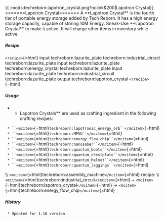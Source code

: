 {{ :mods:techreborn:lapotron_crystal.png?nolink&200\|Lapotron Crystal}}
=======Lapotron Crystal======= A \*\*Lapotron Crystal\*\* is the fourth
tier of portable energy storage added by Tech Reborn. It has a high
energy storage capacity, capable of storing 10M Energy. Sneak-Use
\*\*Lapotron Crystal\*\* to make it active. It will charge other items
in inventory while active.

##### Recipe

`<recipe>`{=html} input techreborn:lazurite_plate
techreborn:industrial_circuit techreborn:lazurite_plate input
techreborn:lazurite_plate techreborn:energy_crystal
techreborn:lazurite_plate input techreborn:lazurite_plate
techreborn:industrial_circuit techreborn:lazurite_plate output
techreborn:lapotron_crystal `</recipe>`{=html}

##### Usage

-   -   Lapotron Crystals\*\* are used as crafting ingredient in the
        following crafting recipes:

` * ``<mcitem>`{=html}`techreborn:lapotronic_energy_orb``</mcitem>`{=html}\
` * ``<mcitem>`{=html}`techreborn:MFSU``</mcitem>`{=html}\
` * ``<mcitem>`{=html}`techreborn:energy_flow_chip``</mcitem>`{=html}\
` * ``<mcitem>`{=html}`techreborn:nanosaber``</mcitem>`{=html}\
` * ``<mcitem>`{=html}`techreborn:quantum_boots``</mcitem>`{=html}\
` * ``<mcitem>`{=html}`techreborn:quantum_chestplate``</mcitem>`{=html}\
` * ``<mcitem>`{=html}`techreborn:quantum_helmet``</mcitem>`{=html}\
` * ``<mcitem>`{=html}`techreborn:quantum_leggings``</mcitem>`{=html}

\\\\ `<mcitem>`{=html}techreborn:assembly_machine`</mcitem>`{=html}
recipe: \\\\
`<mcitem>`{=html}techreborn:industrial_circuit`</mcitem>`{=html} +
`<mcitem>`{=html}techreborn:lapotron_crystal`</mcitem>`{=html} -\>
`<mcitem>`{=html}techreborn:energy_flow_chip`</mcitem>`{=html}

##### History

` * Updated for 1.16 version`
